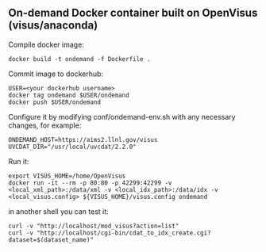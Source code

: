 On-demand Docker container built on OpenVisus (visus/anaconda)
-------------------------------------------------------------------------------

Compile docker image:
```
docker build -t ondemand -f Dockerfile .
```

Commit image to dockerhub:
```
USER=<your dockerhub username>
docker tag ondemand $USER/ondemand
docker push $USER/ondemand
```

Configure it by modifying conf/ondemand-env.sh with any necessary changes, for example:
```
ONDEMAND_HOST=https://aims2.llnl.gov/visus
UVCDAT_DIR="/usr/local/uvcdat/2.2.0"
```

Run it:
```
export VISUS_HOME=/home/OpenVisus
docker run -it --rm -p 80:80 -p 42299:42299 -v <local_xml_path>:/data/xml -v <local_idx_path>:/data/idx -v <local_visus.config> ${VISUS_HOME}/visus.config ondemand
```

in another shell you can test it:
```
curl -v "http://localhost/mod_visus?action=list"
curl -v "http://localhost/cgi-bin/cdat_to_idx_create.cgi?dataset=$(dataset_name)"
```
